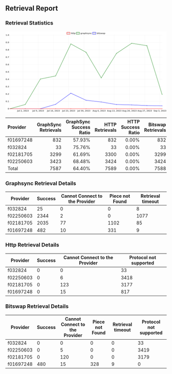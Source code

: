 ## Retrieval Report
### Retrieval Statistics
<img src="https://raw.githubusercontent.com/data-preservation-programs/filplus-checker-assets/main/filecoin-project/filecoin-plus-large-datasets/issues/2040/1694157896180.png"/>

| Provider  | GraphSync Retrievals | GraphSync Success Ratio | HTTP Retrievals | HTTP Success Ratio | Bitswap Retrievals | Bitswap Success Ratio |
| :-------- | -------------------: | ----------------------: | --------------: | -----------------: | -----------------: | --------------------: |
| f01697248 |                  832 |                  57.93% |             832 |              0.00% |                832 |                57.69% |
| f032824   |                   33 |                  75.76% |              33 |              0.00% |                 33 |                 0.00% |
| f02181705 |                 3299 |                  61.69% |            3300 |              0.00% |               3299 |                 0.00% |
| f02250603 |                 3423 |                  68.48% |            3424 |              0.00% |               3424 |                 0.00% |
| Total     |                 7587 |                  64.40% |            7589 |              0.00% |               7588 |                 6.33% |

### Graphsync Retrieval Details
| Provider  | Success | Cannot Connect to the Provider | Piece not Found | Retrieval timeout |
| --------- | ------- | ------------------------------ | --------------- | ----------------- |
| f032824   | 25      | 0                              | 0               | 8                 |
| f02250603 | 2344    | 2                              | 0               | 1077              |
| f02181705 | 2035    | 77                             | 1102            | 85                |
| f01697248 | 482     | 10                             | 331             | 9                 |

### Http Retrieval Details
| Provider  | Success | Cannot Connect to the Provider | Protocol not supported |
| --------- | ------- | ------------------------------ | ---------------------- |
| f032824   | 0       | 0                              | 33                     |
| f02250603 | 0       | 6                              | 3418                   |
| f02181705 | 0       | 123                            | 3177                   |
| f01697248 | 0       | 15                             | 817                    |

### Bitswap Retrieval Details
| Provider  | Success | Cannot Connect to the Provider | Piece not Found | Retrieval timeout | Protocol not supported |
| --------- | ------- | ------------------------------ | --------------- | ----------------- | ---------------------- |
| f032824   | 0       | 0                              | 0               | 0                 | 33                     |
| f02250603 | 0       | 5                              | 0               | 0                 | 3419                   |
| f02181705 | 0       | 120                            | 0               | 0                 | 3179                   |
| f01697248 | 480     | 15                             | 328             | 9                 | 0                      |
